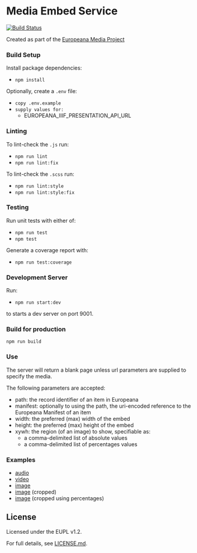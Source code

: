 # Media Embed Service

[![Build Status](https://travis-ci.com/europeana/media-embed-service.svg?branch=master)](https://travis-ci.com/europeana/media-embed-service)

Created as part of the [Europeana Media Project](https://pro.europeana.eu/project/europeana-media)

### Build Setup

Install package dependencies:
* `npm install`

Optionally, create a `.env` file:
* `copy .env.example`
* `supply values for:`
  * EUROPEANA_IIIF_PRESENTATION_API_URL

### Linting
To lint-check the `.js` run:
* `npm run lint`
* `npm run lint:fix`

To lint-check the `.scss` run:

* `npm run lint:style`
* `npm run lint:style:fix`

### Testing

Run unit tests with either of:
* `npm run test`
* `npm test`

Generate a coverage report with:
* `npm run test:coverage`

### Development Server

Run:
* `npm run start:dev`

to starts a dev server on port 9001.

### Build for production

`npm run build`

### Use

The server will return a blank page unless url parameters are supplied to specify the media.  

The following parameters are accepted:
* path: the record identifier of an item in Europeana
* manifest: optionally to using the path, the uri-encoded reference to the Europeana Manifest of an item
* width: the preferred (max) width of the embed
* height: the preferred (max) height of the embed
* xywh: the region (of an image) to show, specifiable as:
  * a comma-delimited list of absolute values
  * a comma-delimited list of percentages values

### Examples

* [audio](https://embed.europeana.eu/2059213/data_sounds_8961?width=960&height=320)
* [video](https://embed.europeana.eu/2051926/data_euscreenXL_EUS_3C083B8925D2E14C954507769E47992A)
* [image](https://embed.europeana.eu/2021672/resource_document_mauritshuis_670?width=800&height=300)
* [image](https://embed.europeana.eu/2021672/resource_document_mauritshuis_670?xywh=2534,0,2534,3000&width=800&height=300) (cropped)
* [image](https://embed.europeana.eu/2021672/resource_document_mauritshuis_670?xywh=percent:0,0,50,50) (cropped using percentages)


## License

Licensed under the EUPL v1.2.

For full details, see [LICENSE.md](LICENSE.md).
